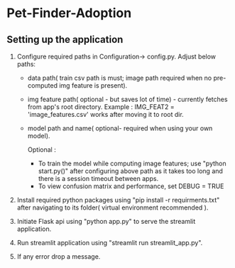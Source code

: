 # Pet-Finder-Adoption

## Setting up the application


1. Configure required paths in Configuration-> config.py. Adjust below paths:
   - data path( train csv path is must; image path required when no pre-computed img feature is present).
   - img feature path( optional - but saves lot of time) - currently fetches from app's root directory. Example : IMG_FEAT2 = 'image_features.csv' works after moving it to root dir.
   - model path and name( optional- required when using your own model).
     
     Optional :
     - To train the model while computing image features; use "python start.py()" after configuring above path as it takes too long and there is a session timeout between apps.
     - To view confusion matrix and performance, set DEBUG = TRUE
    
2. Install required python packages using "pip install -r requirments.txt" after navigating to its folder( virtual environment recommended ).
3. Initiate Flask api using "python app.py" to serve the streamlit application.
4. Run streamlit application using "streamlit run streamlit_app.py".
5. If any error drop a message.
